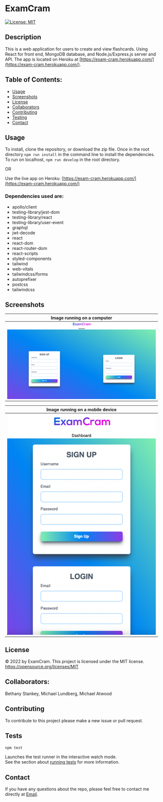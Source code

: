 # ExamCram

[![License: MIT](https://img.shields.io/badge/License-MIT-yellow.svg)](https://opensource.org/licenses/MIT)


## Description
This is a web application for users to create and view flashcards. Using React for front end, MongoDB database, and Node.js/Express.js server and API. The app is located on Heroku at [https://exam-cram.herokuapp.com/](https://exam-cram.herokuapp.com/).

## Table of Contents:

- [Usage](#usage)
- [Screenshots](#screenshots)
- [License](#license)
- [Collaborators](#collaborators)
- [Contributing](#contributing)
- [Testing](#tests)
- [Contact](#contact)


## Usage

To install, clone the repository, or download the zip file. Once in the root directory `npm run install` in the command line to install the dependencies. To run on localhost, `npm run develop` in the root directory.

OR

Use the live app on Heroku: [https://exam-cram.herokuapp.com/](https://exam-cram.herokuapp.com/)

### Dependencies used are:
- apollo/client
- testing-library/jest-dom
- testing-library/react
- testing-library/user-event
- graphql
- jwt-decode
- react
- react-dom
- react-router-dom
- react-scripts
- styled-components
- tailwind
- web-vitals
- tailwindcss/forms
- autoprefixer
- postcss
- tailwindcss


## Screenshots

|         <b>Image running on a computer</b>                |
| :-------------------------------------------------------: |
| ![desktop-view.png](./client/src/assets/desktop-view.png) |

|         <b>Image running on a mobile device</b>          |
| :------------------------------------------------------: |
| ![mobile-view.png](./client/src/assets/mobile-view.png) |

## License

&copy; 2022 by ExamCram.
This project is licensed under the MIT license.
https://opensource.org/licenses/MIT

## Collaborators:

Bethany Stankey, Michael Lundberg, Michael Atwood

## Contributing

To contribute to this project please make a new issue or pull request.

## Tests

`npm test`

Launches the test runner in the interactive watch mode.<br />
See the section about [running tests](https://create-react-app.dev/docs/running-tests/) for more information.


## Contact
If you have any questions about the repo, please feel free to contact me directly at [Email](mailto:atwood169@yahoo.com).
